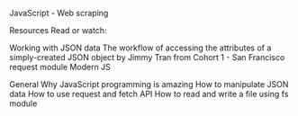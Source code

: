 JavaScript - Web scraping

Resources
Read or watch:

Working with JSON data
The workflow of accessing the attributes of a simply-created JSON object by Jimmy Tran from Cohort 1 - San Francisco
request module
Modern JS

General
Why JavaScript programming is amazing
How to manipulate JSON data
How to use request and fetch API
How to read and write a file using fs module
